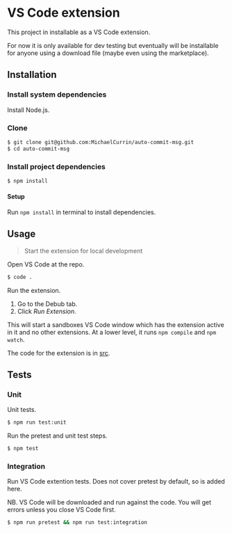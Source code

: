 # VS Code extension

This project in installable as a VS Code extension.

For now it is only available for dev testing but eventually will be installable for anyone using a download file (maybe even using the marketplace).


## Installation

### Install system dependencies

Install Node.js.

### Clone

```sh
$ git clone git@github.com:MichaelCurrin/auto-commit-msg.git
$ cd auto-commit-msg
```

### Install project dependencies

```sh
$ npm install
```


#### Setup

Run `npm install` in terminal to install dependencies.


## Usage
> Start the extension for local development

Open VS Code at the repo.

```sh
$ code .
```

Run the extension.

1. Go to the Debub tab.
1. Click _Run Extension_.


This will start a sandboxes VS Code window which has the extension active in it and no other extensions. At a lower level, it runs `npm compile` and `npm watch`.

The code for the extension is in [src](/src/).



## Tests


### Unit

Unit tests.

```sh
$ npm run test:unit
```

Run the pretest and unit test steps.

```sh
$ npm test
```

### Integration

Run VS Code extention tests. Does not cover pretest by default, so is added here.

NB. VS Code will be downloaded and run against the code. You will get errors unless you close VS Code first.

```sh
$ npm run pretest && npm run test:integration
```
